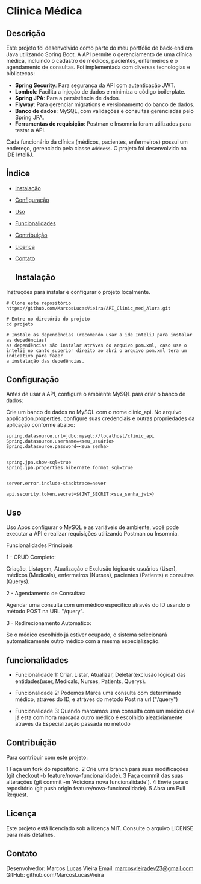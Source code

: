 # Clinica Médica

## Descrição
Este projeto foi desenvolvido como parte do meu portfólio de back-end em Java utilizando Spring Boot. A API permite o gerenciamento de uma clínica médica, incluindo o cadastro de médicos, pacientes, enfermeiros e o agendamento de consultas. Foi implementada com diversas tecnologias e bibliotecas:

- **Spring Security**: Para segurança da API com autenticação JWT.
- **Lombok**: Facilita a injeção de dados e minimiza o código boilerplate.
- **Spring JPA**: Para a persistência de dados.
- **Flyway**: Para gerenciar migrations e versionamento do banco de dados.
- **Banco de dados**: MySQL, com validações e consultas gerenciadas pelo Spring JPA.
- **Ferramentas de requisição**: Postman e Insomnia foram utilizados para testar a API.

Cada funcionário da clínica (médicos, pacientes, enfermeiros) possui um endereço, gerenciado pela classe `Address`. O projeto foi desenvolvido na IDE IntelliJ.



## Índice
- [Instalação](#instalação)
- [Configuração](#configuração)
- [Uso](#uso)
- [Funcionalidades](#funcionalidades)
- [Contribuição](#contribuição)
- [Licença](#licença)
- [Contato](#contato)

  ## Instalação
Instruções para instalar e configurar o projeto localmente.

```
# Clone este repositório
https://github.com/MarcosLucasVieira/API_Clinic_med_Alura.git

# Entre no diretório do projeto
cd projeto

# Instale as dependências (recomendo usar a ide InteliJ para instalar as depedências)
as dependências são instalar atráves do arquivo pom.xml, caso use o intelij no canto superior direito ao abri o arquivo pom.xml tera um indicativo para fazer
a instalação das depedências.
```

## Configuração
Antes de usar a API, configure o ambiente MySQL para criar o banco de dados:

Crie um banco de dados no MySQL com o nome clinic_api.
No arquivo application.properties, configure suas credenciais e outras propriedades da aplicação conforme abaixo:
```
spring.datasource.url=jdbc:mysql://localhost/clinic_api
Spring.datasource.username=<seu_usuário>
Spring.datasource.password=<sua_senha>


spring.jpa.show-sql=true
spring.jpa.properties.hibernate.format_sql=true


server.error.include-stacktrace=never

api.security.token.secret=${JWT_SECRET:<sua_senha_jwt>}
 ```

## Uso
Uso
Após configurar o MySQL e as variáveis de ambiente, você pode executar a API e realizar requisições utilizando Postman ou Insomnia.

Funcionalidades Principais

1 - CRUD Completo:

Criação, Listagem, Atualização e Exclusão lógica de usuários (User), médicos (Medicals), enfermeiros (Nurses), pacientes (Patients) e consultas (Querys).

2 - Agendamento de Consultas:

Agendar uma consulta com um médico específico através do ID usando o método POST na URL "/query".

3 - Redirecionamento Automático:

Se o médico escolhido já estiver ocupado, o sistema selecionará automaticamente outro médico com a mesma especialização.

## funcionalidades

* Funcionalidade 1:  Criar, Listar, Atualizar, Deletar(exclusão lógica) das entidades(user, Medicals, Nurses, Patients, Querys). 
* Funcionalidade 2: Podemos Marca uma consulta com determinado médico, atráves do ID, e atráves do metodo Post na url ("/query")

* Funcionalidade 3: Quando marcamos uma consulta com um médico que já esta com hora marcada outro médico é escolhido aleatóriamente através da Especialização
passada no metodo

## Contribuição
Para contribuir com este projeto:

1 Faça um fork do repositório.
2 Crie uma branch para suas modificações (git checkout -b feature/nova-funcionalidade).
3 Faça commit das suas alterações (git commit -m 'Adiciona nova funcionalidade').
4 Envie para o repositório (git push origin feature/nova-funcionalidade).
5 Abra um Pull Request.

## Licença
Este projeto está licenciado sob a licença MIT. Consulte o arquivo LICENSE para mais detalhes.

## Contato
Desenvolvedor: Marcos Lucas Vieira
Email: marcosvieiradev23@gmail.com
GitHub: github.com/MarcosLucasVieira


